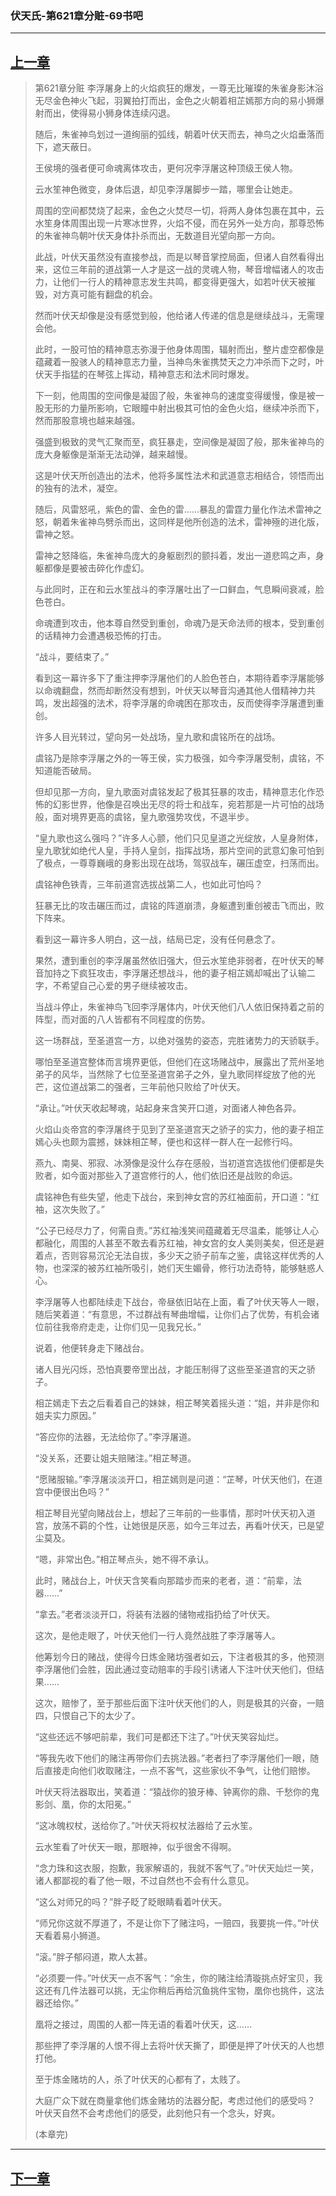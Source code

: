 ### 伏天氏-第621章分赃-69书吧

--------
[上一章](./e4c898d7d5df0614f60d02e93ce7ae85.md)
--------


>
>
>
>第621章分赃
>李浮屠身上的火焰疯狂的爆发，一尊无比璀璨的朱雀身影沐浴无尽金色神火飞起，羽翼拍打而出，金色之火朝着相芷嫣那方向的易小狮爆射而出，使得易小狮身体连续闪退。
>
>随后，朱雀神鸟划过一道绚丽的弧线，朝着叶伏天而去，神鸟之火焰垂落而下，遮天蔽日。
>
>王侯境的强者便可命魂离体攻击，更何况李浮屠这种顶级王侯人物。
>
>云水笙神色微变，身体后退，却见李浮屠脚步一踏，哪里会让她走。
>
>周围的空间都焚烧了起来，金色之火焚尽一切，将两人身体包裹在其中，云水笙身体周围出现一片寒冰世界，火焰不侵，而在另外一处方向，那尊恐怖的朱雀神鸟朝叶伏天身体扑杀而出，无数道目光望向那一方向。
>
>此战，叶伏天虽然没有直接参战，而是以琴音掌控局面，但诸人自然看得出来，这位三年前的道战第一人才是这一战的灵魂人物，琴音增幅诸人的攻击力，让他们一行人的精神意志发生共鸣，都变得更强大，如若叶伏天被摧毁，对方真可能有翻盘的机会。
>
>然而叶伏天却像是没有感觉到般，他给诸人传递的信息是继续战斗，无需理会他。
>
>此时，一股可怕的精神意志弥漫于他身体周围，辐射而出，整片虚空都像是蕴藏着一股骇人的精神意志力量，当神鸟朱雀携焚天之力冲杀而下之时，叶伏天手指猛的在琴弦上挥动，精神意志和法术同时爆发。
>
>下一刻，他周围的空间像是凝固了般，朱雀神鸟的速度变得缓慢，像是被一股无形的力量所影响，它眼瞳中射出极其可怕的金色火焰，继续冲杀而下，然而那股意境也越来越强。
>
>强盛到极致的灵气汇聚而至，疯狂暴走，空间像是凝固了般，那朱雀神鸟的庞大身躯像是渐渐无法动弹，越来越慢。
>
>这是叶伏天所创造出的法术，他将多属性法术和武道意志相结合，领悟而出的独有的法术，凝空。
>
>随后，风雷怒吼，紫色的雷、金色的雷……暴乱的雷霆力量化作法术雷神之怒，朝着朱雀神鸟劈杀而出，这同样是他所创造的法术，雷神殛的进化版，雷神之怒。
>
>雷神之怒降临，朱雀神鸟庞大的身躯剧烈的颤抖着，发出一道悲鸣之声，身躯都像是要被击碎化作虚幻。
>
>与此同时，正在和云水笙战斗的李浮屠吐出了一口鲜血，气息瞬间衰减，脸色苍白。
>
>命魂遭到攻击，他本尊自然受到重创，命魂乃是天命法师的根本，受到重创的话精神力会遭遇极恐怖的打击。
>
>“战斗，要结束了。”
>
>看到这一幕许多下了重注押李浮屠他们的人脸色苍白，本期待着李浮屠能够以命魂翻盘，然而却断然没有想到，叶伏天以琴音沟通其他人借精神力共鸣，发出超强的法术，将李浮屠的命魂困在那攻击，反而使得李浮屠遭到重创。
>
>许多人目光转过，望向另一处战场，皇九歌和虞铭所在的战场。
>
>虞铭乃是除李浮屠之外的一等王侯，实力极强，如今李浮屠受制，虞铭，不知道能否破局。
>
>但却见那一方向，皇九歌面对虞铭发起了极其狂暴的攻击，精神意志化作恐怖的幻影世界，他像是召唤出无尽的将士和战车，宛若那是一片可怕的战场般，面对境界更高的虞铭，皇九歌强势攻伐，不退半步。
>
>“皇九歌也这么强吗？”许多人心颤，他们只见皇道之光绽放，人皇身附体，皇九歌犹如绝代人皇，手持人皇剑，指挥战场，那片空间的武意幻象可怕到了极点，一尊尊巍峨的身影出现在战场，驾驭战车，碾压虚空，扫荡而出。
>
>虞铭神色铁青，三年前道宫选拔战第二人，也如此可怕吗？
>
>狂暴无比的攻击碾压而过，虞铭的阵道崩溃，身躯遭到重创被击飞而出，败下阵来。
>
>看到这一幕许多人明白，这一战，结局已定，没有任何悬念了。
>
>果然，遭到重创的李浮屠虽然依旧强大，但云水笙绝非弱者，在叶伏天的琴音加持之下疯狂攻击，李浮屠还想战斗，他的妻子相芷嫣却喊出了认输二字，不希望自己心爱的男子继续被攻击。
>
>当战斗停止，朱雀神鸟飞回李浮屠体内，叶伏天他们八人依旧保持着之前的阵型，而对面的八人皆都有不同程度的伤势。
>
>这一场群战，至圣道宫一方，以绝对强势的姿态，完胜诸势力的天骄联手。
>
>哪怕至圣道宫整体而言境界更低，但他们在这场赌战中，展露出了荒州圣地弟子的风华，当然除了七位至圣道宫弟子之外，皇九歌同样绽放了他的光芒，这位道战第二的强者，三年前他只败给了叶伏天。
>
>“承让。”叶伏天收起琴魂，站起身来含笑开口道，对面诸人神色各异。
>
>火焰山炎帝宫的李浮屠终于见到了至圣道宫天之骄子的实力，他的妻子相芷嫣心头也颇为震撼，妹妹相芷琴，便也和这样一群人在一起修行吗。
>
>燕九、南昊、邪寂、冰漪像是没什么存在感般，当初道宫选拔他们便都是失败者，如今面对那些入了道宫修行的人，他们依旧还是战败的命运。
>
>虞铭神色有些失望，他走下战台，来到神女宫的苏红袖面前，开口道：“红袖，这次失败了。”
>
>“公子已经尽力了，何需自责。”苏红袖浅笑间蕴藏着无尽温柔，能够让人心都融化，周围的人甚至不敢去看苏红袖，神女宫的女人美则美矣，但还是避着点，否则容易沉沦无法自拔，多少天之骄子前车之鉴，虞铭这样优秀的人物，也深深的被苏红袖所吸引，她们天生媚骨，修行功法奇特，能够魅惑人心。
>
>李浮屠等人也都陆续走下战台，帝昼依旧站在上面，看了叶伏天等人一眼，随后笑着道：“有意思，不过群战有琴曲增幅，让你们占了优势，有机会诸位前往我帝府走走，让你们见一见我兄长。”
>
>说着，他便转身走下赌战台。
>
>诸人目光闪烁，恐怕真要帝罡出战，才能压制得了这些至圣道宫的天之骄子。
>
>相芷嫣走下去之后看着自己的妹妹，相芷琴笑着摇头道：“姐，并非是你和姐夫实力原因。”
>
>“答应你的法器，无法给你了。”李浮屠道。
>
>“没关系，还要让姐夫赔赌注。”相芷琴道。
>
>“愿赌服输。”李浮屠淡淡开口，相芷嫣则是问道：“芷琴，叶伏天他们，在道宫中便很出色吗？”
>
>相芷琴目光望向赌战台上，想起了三年前的一些事情，那时叶伏天初入道宫，放荡不羁的个性，让她很是厌恶，如今三年过去，再看叶伏天，已是望尘莫及。
>
>“嗯，非常出色。”相芷琴点头，她不得不承认。
>
>此时，赌战台上，叶伏天含笑看向那踏步而来的老者，道：“前辈，法器……”
>
>“拿去。”老者淡淡开口，将装有法器的储物戒指扔给了叶伏天。
>
>这次，是他走眼了，叶伏天他们一行人竟然战胜了李浮屠等人。
>
>他筹划今日的赌战，使得今日炼金赌坊强者如云，下注者极其的多，他预测李浮屠他们会胜，因此通过变动赔率的手段引诱诸人下注叶伏天他们，但结果……
>
>这次，赔惨了，至于那些后面下注叶伏天他们的人，则是极其的兴奋，一赔四，只恨自己下的太少了。
>
>“这些还远不够吧前辈，我们可是都还下注了。”叶伏天笑容灿烂。
>
>“等我先收下他们的赌注再带你们去挑法器。”老者扫了李浮屠他们一眼，随后直接走向他们收取赌注，一点不客气，这些家伙不争气，让他们赔惨。
>
>叶伏天将法器取出，笑着道：“猿战你的狼牙棒、钟离你的鼎、千愁你的鬼影剑、凰，你的太阳冕。”
>
>“这冰魄权杖，送给你了。”叶伏天将权杖法器给了云水笙。
>
>云水笙看了叶伏天一眼，那眼神，似乎很舍不得啊。
>
>“念力珠和这衣服，抱歉，我家解语的，我就不客气了。”叶伏天灿烂一笑，诸人都鄙视的看了他一眼，不过自然也不会有什么意见。
>
>“这么对师兄的吗？”胖子眨了眨眼睛看着叶伏天。
>
>“师兄你这就不厚道了，不是让你下了赌注吗，一赔四，我要挑一件。”叶伏天看着易小狮道。
>
>“滚。”胖子郁闷道，欺人太甚。
>
>“必须要一件。”叶伏天一点不客气：“余生，你的赌注给清璇挑点好宝贝，我这还有几件法器可以挑，无尘你稍后再给沉鱼挑件宝物，凰你也挑件，这法器还给你。”
>
>凰将之接过，周围的人都一阵无语的看着叶伏天，这……
>
>那些押了李浮屠的人恨不得上去将叶伏天撕了，即便是押了叶伏天的人也想打他。
>
>至于炼金赌坊的人，杀了叶伏天的心都有了，太贱了。
>
>大庭广众下就在商量拿他们炼金赌坊的法器分配，考虑过他们的感受吗？
>叶伏天自然不会考虑他们的感受，此刻他只有一个念头，好爽。
>
>(本章完)
>
>

--------
[下一章](./2b9c762f94a21dd498ac84423f503195.md)
--------
